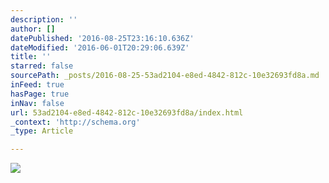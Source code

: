 ```yaml
---
description: ''
author: []
datePublished: '2016-08-25T23:16:10.636Z'
dateModified: '2016-06-01T20:29:06.639Z'
title: ''
starred: false
sourcePath: _posts/2016-08-25-53ad2104-e8ed-4842-812c-10e32693fd8a.md
inFeed: true
hasPage: true
inNav: false
url: 53ad2104-e8ed-4842-812c-10e32693fd8a/index.html
_context: 'http://schema.org'
_type: Article

---
```

![](https://the-grid-user-content.s3-us-west-2.amazonaws.com/0f59c891-19e9-4b94-b1ea-4d76660a789f.jpg)